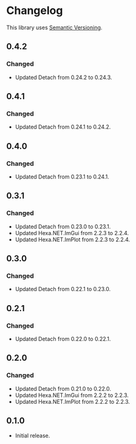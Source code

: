 ﻿# Changelog

This library uses [Semantic Versioning](https://semver.org/spec/v2.0.0.html).

## 0.4.2

### Changed

- Updated Detach from 0.24.2 to 0.24.3.

## 0.4.1

### Changed

- Updated Detach from 0.24.1 to 0.24.2.

## 0.4.0

### Changed

- Updated Detach from 0.23.1 to 0.24.1.

## 0.3.1

### Changed

- Updated Detach from 0.23.0 to 0.23.1.
- Updated Hexa.NET.ImGui from 2.2.3 to 2.2.4.
- Updated Hexa.NET.ImPlot from 2.2.3 to 2.2.4.

## 0.3.0

### Changed

- Updated Detach from 0.22.1 to 0.23.0.

## 0.2.1

### Changed

- Updated Detach from 0.22.0 to 0.22.1.

## 0.2.0

### Changed

- Updated Detach from 0.21.0 to 0.22.0.
- Updated Hexa.NET.ImGui from 2.2.2 to 2.2.3.
- Updated Hexa.NET.ImPlot from 2.2.2 to 2.2.3.

## 0.1.0

- Initial release.
